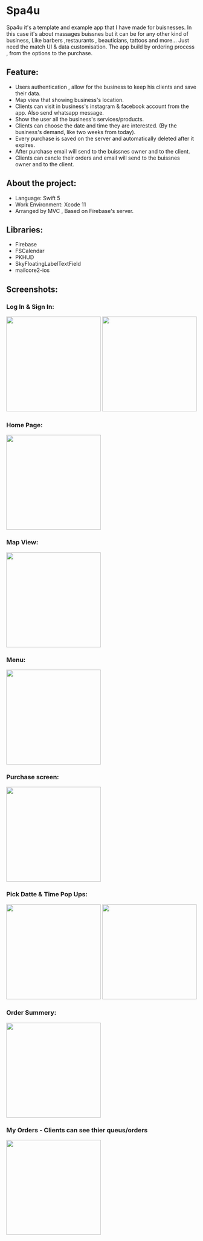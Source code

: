 # Spa4u

Spa4u it's a template and example app that I have made for buisnesses. In this case it's about massages buissnes but it can be for any other kind of business,
Like barbers ,restaurants , beauticians, tattoos and more...
Just need the match UI & data customisation.
The app build by ordering process , from the options to the purchase.

## Feature:

* Users authentication , allow for the business to keep his clients and save their data.
* Map view that showing business's location.
* Clients can visit in business's instagram & facebook account from the app. Also send whatsapp message.
* Show the user all the business's services/products.
* Clients can choose the date and time they are interested. (By the business's demand, like two weeks from today).
* Every purchase is saved on the server and automatically deleted after it expires.
* After purchase email will send to the buissnes owner and to the client.
* Clients can cancle their orders and email will send to the buissnes owner and to the client.

## About the project:

* Language: Swift 5
* Work Environment: Xcode 11 
* Arranged by MVC , Based on Firebase's server.

## Libraries:

* Firebase
* FSCalendar
* PKHUD
* SkyFloatingLabelTextField
* mailcore2-ios

## Screenshots:

### Log In & Sign In:

<img src="https://user-images.githubusercontent.com/60432137/87933018-251fcb80-ca95-11ea-8501-f8e5480b72ad.png" width="250">
<img src="https://user-images.githubusercontent.com/60432137/87933101-4d0f2f00-ca95-11ea-8551-5021c7aa2ce1.png" width="250">

### Home Page:
<img src="https://user-images.githubusercontent.com/60432137/87933225-88116280-ca95-11ea-9bfc-1c582350df7d.png" width="250">

### Map View:
<img src="https://user-images.githubusercontent.com/60432137/87933263-9d868c80-ca95-11ea-9c04-8f802599f44e.png" width="250">

### Menu:
<img src="https://user-images.githubusercontent.com/60432137/87933339-bbec8800-ca95-11ea-9eb8-fdd4f0559161.png" width="250">

### Purchase screen:
<img src="https://user-images.githubusercontent.com/60432137/87933414-df173780-ca95-11ea-98e3-2086e94df7bc.png" width="250">

### Pick Datte & Time Pop Ups:
<img src="https://user-images.githubusercontent.com/60432137/87933482-ff46f680-ca95-11ea-9ba9-f5a49cefbc59.png" width="250">
<img src="https://user-images.githubusercontent.com/60432137/87933507-0ec63f80-ca96-11ea-9ca1-2acee0142bd3.png" width="250">

### Order Summery:
<img src="https://user-images.githubusercontent.com/60432137/87933570-29001d80-ca96-11ea-9d64-cb2716c45c43.png" width="250">

### My Orders - Clients can see thier queus/orders
<img src="https://user-images.githubusercontent.com/60432137/87933643-4d5bfa00-ca96-11ea-8e5c-390e16fde247.png" width="250">

